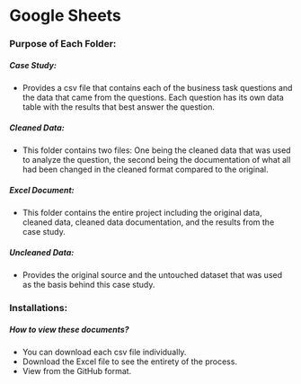 # Google Sheets

### Purpose of Each Folder: 

##### Case Study:
- Provides a csv file that contains each of the business task questions and the data that came from the questions. Each question has its own data table with the results that best answer the question. 

##### Cleaned Data: 
- This folder contains two files: One being the cleaned data that was used to analyze the question, the second being the documentation of what all had been changed in the cleaned format compared to the original. 

##### Excel Document:
- This folder contains the entire project including the original data, cleaned data, cleaned data documentation, and the results from the case study. 

##### Uncleaned Data:
- Provides the original source and the untouched dataset that was used as the basis behind this case study. 

### Installations:

##### How to view these documents?
- You can download each csv file individually.
- Download the Excel file to see the entirety of the process. 
- View from the GitHub format.
